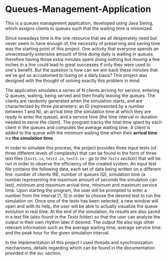 # Queues-Management-Application

This is a queues management application, developed using Java Swing, which assigns clients to queues such that the waiting time is minimized.

Since nowadays time is the one resource that we all desperately need but never seem to have enough of, the necessity of preserving and saving time was the starting point of this project. One activity that everyone spends an unnecessarily extensive amount of time doing daily is waiting in queues, therefore having those extra minutes spent doing nothing but moving a few inches in a line could lead to great successes if only they were used to one's benefit. But the question is how can we win back these minutes that we've got so accustomed to losing on a daily basis? This project was designed with the thought of solving exactly this problem in mind.

The application simulates a series of N clients arriving for service, entering Q queues, waiting, being served and then finally leaving the queues. The clients are randomly generated when the simulation starts, and are characterized by three parameters: an ID (represented by a number between 1 and N), an arrival time (the simulation time at which they are ready to enter the queue), and a service time (the time interval or duration needed to serve the client). The program tracks the total time spent by each client in the queues and computes the average waiting time. A client is added to the queue with the minimum waiting time when their <b>arrival time >= the simulation time</b>.

In order to simulate this process, the project provides three input tests (of three different levels of complexity) that can be found in the form of three text files (`test1.in`, `test2.in`, `test3.in` - <i>go to the `Tests` section</i>) that will be run in order to observe the efficiency of the created system. An input test file contains the following data, each set of data being written on a different line: number of clients (N), number of queues (Q), simulation time (a number representing the maximum amount of seconds the simulation can last), minimum and maximum arrival time, minimum and maximum service time. Upon starting the program, the user will be prompted to enter a number from the interval [1, 3] in order to choose the desired test to run the simulation on. Once one of the tests has been selected, a new window will open and with its help, the user will be able to actually visualize the queue evolution in real time. At the end of the simulation, its results are also saved in a text file (also found in the <i>Tests</i> folder) so that the user can analyze the output in their own rhythm later if desired. The output file also logs other relevant information such as the average waiting time, average service time and the peak hour for the given simulation interval.

In the implementation of this project I used threads and synchronization mechanisms, details regarding which can be found in the documentation provided in the `doc` section.

